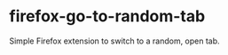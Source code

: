 firefox-go-to-random-tab
========================

Simple Firefox extension to switch to a random, open tab.
